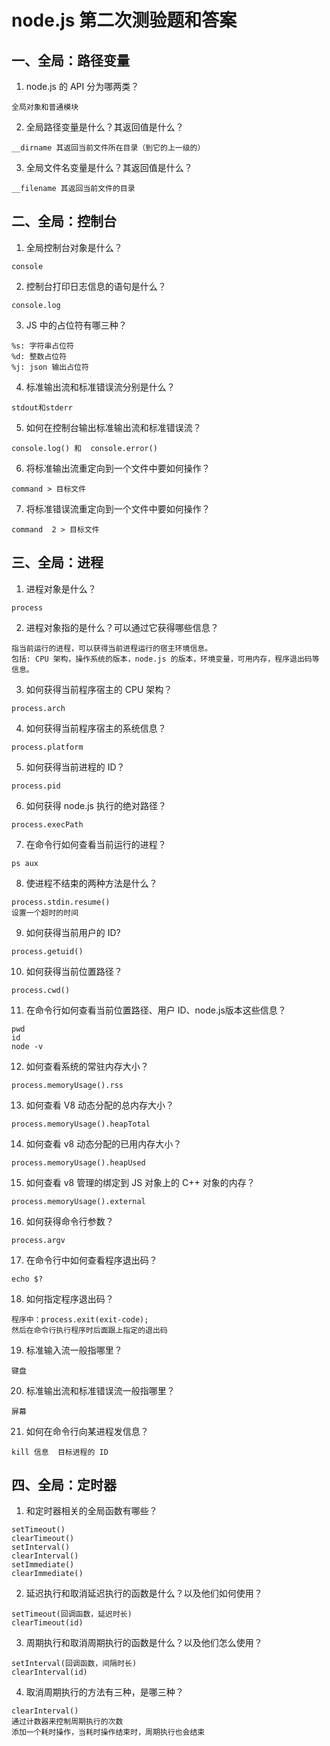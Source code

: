 # node.js 第二次测验题和答案

## 一、全局：路径变量

1. node.js 的 API 分为哪两类？  
```
全局对象和普通模块
```
2. 全局路径变量是什么？其返回值是什么？
```
__dirname 其返回当前文件所在目录（到它的上一级的）
```
3. 全局文件名变量是什么？其返回值是什么？  
```
__filename 其返回当前文件的目录
```

## 二、全局：控制台

1. 全局控制台对象是什么？  
```
console
```
2. 控制台打印日志信息的语句是什么？
```
console.log
```
3. JS 中的占位符有哪三种？  
```
%s: 字符串占位符
%d: 整数占位符
%j: json 输出占位符
```
4. 标准输出流和标准错误流分别是什么？
```
stdout和stderr
```
5. 如何在控制台输出标准输出流和标准错误流？
```
console.log() 和  console.error()
```
6. 将标准输出流重定向到一个文件中要如何操作？
```
command > 目标文件
```
7. 将标准错误流重定向到一个文件中要如何操作？
```
command  2 > 目标文件
```


## 三、全局：进程

1. 进程对象是什么？
```
process
```
2. 进程对象指的是什么？可以通过它获得哪些信息？
```
指当前运行的进程，可以获得当前进程运行的宿主环境信息。
包括: CPU 架构，操作系统的版本，node.js 的版本，环境变量，可用内存，程序退出码等信息。
```
3. 如何获得当前程序宿主的 CPU 架构？  
```
process.arch
```
4. 如何获得当前程序宿主的系统信息？
```
process.platform
```
5. 如何获得当前进程的 ID？
```
process.pid
```
6. 如何获得 node.js 执行的绝对路径？
```
process.execPath
```
7. 在命令行如何查看当前运行的进程？
```
ps aux
```
8. 使进程不结束的两种方法是什么？
```
process.stdin.resume()
设置一个超时的时间
```
9. 如何获得当前用户的 ID?
```
process.getuid()
```
10. 如何获得当前位置路径？
```
process.cwd()
```
11. 在命令行如何查看当前位置路径、用户 ID、node.js版本这些信息？
```
pwd
id
node -v
```
12. 如何查看系统的常驻内存大小？
```
process.memoryUsage().rss
```
13. 如何查看 V8 动态分配的总内存大小？
```
process.memoryUsage().heapTotal
```
14. 如何查看 v8 动态分配的已用内存大小？
```
process.memoryUsage().heapUsed
```
15. 如何查看 v8 管理的绑定到 JS 对象上的 C++ 对象的内存？  
```
process.memoryUsage().external
```
16. 如何获得命令行参数？
```
process.argv
```
17. 在命令行中如何查看程序退出码？
```
echo $?
```
18. 如何指定程序退出码？
```
程序中：process.exit(exit-code);
然后在命令行执行程序时后面跟上指定的退出码
```
19. 标准输入流一般指哪里？
```
键盘
```
20. 标准输出流和标准错误流一般指哪里？
```
屏幕
```
21. 如何在命令行向某进程发信息？
```
kill 信息  目标进程的 ID
```

## 四、全局：定时器

1. 和定时器相关的全局函数有哪些？
```
setTimeout()
clearTimeout()
setInterval()
clearInterval()
setImmediate()
clearImmediate()
```
2. 延迟执行和取消延迟执行的函数是什么？以及他们如何使用？
```
setTimeout(回调函数，延迟时长)
clearTimeout(id)
```
3. 周期执行和取消周期执行的函数是什么？以及他们怎么使用？
```
setInterval(回调函数，间隔时长)
clearInterval(id)
```
4. 取消周期执行的方法有三种，是哪三种？
```
clearInterval()
通过计数器来控制周期执行的次数
添加一个耗时操作，当耗时操作结束时，周期执行也会结束
```
